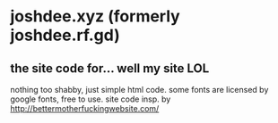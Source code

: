 # joshdee.xyz (formerly joshdee.rf.gd)
## the site code for... well my site LOL

nothing too shabby, just simple html code. 
some fonts are licensed by google fonts, free to use.
site code insp. by http://bettermotherfuckingwebsite.com/
